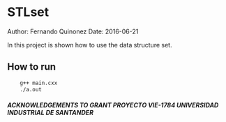 # STLset
Author: Fernando Quinonez
Date: 2016-06-21

In this project is shown how to use the data structure set.

## How to run
```bash
    g++ main.cxx
    ./a.out
```

##### ACKNOWLEDGEMENTS TO GRANT PROYECTO VIE-1784 UNIVERSIDAD INDUSTRIAL DE SANTANDER


